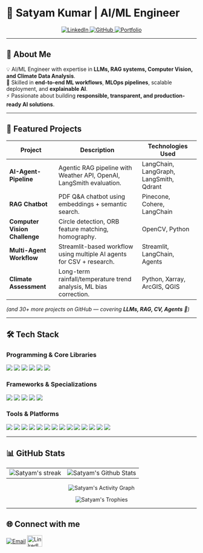 # 🚀 Satyam Kumar | AI/ML Engineer  

<p align="center">
  <a href="https://www.linkedin.com/in/satyamkr07" target="_blank">
    <img src="https://img.shields.io/badge/LinkedIn-0077B5?style=for-the-badge&logo=linkedin&logoColor=white" alt="LinkedIn"/>
  </a>
  <a href="https://github.com/Satyam0775" target="_blank">
    <img src="https://img.shields.io/badge/GitHub-100000?style=for-the-badge&logo=github&logoColor=white" alt="GitHub"/>
  </a>
  <a href="https://satyam-kumar-iqyrpz0.gamma.site/" target="_blank">
    <img src="https://img.shields.io/badge/Portfolio-00A8E8?style=for-the-badge&logo=globe&logoColor=white" alt="Portfolio"/>
  </a>
</p>

---

## 👋 About Me  

💡 AI/ML Engineer with expertise in **LLMs, RAG systems, Computer Vision, and Climate Data Analysis**.  
🔬 Skilled in **end-to-end ML workflows**, **MLOps pipelines**, scalable deployment, and **explainable AI**.  
⚡ Passionate about building **responsible, transparent, and production-ready AI solutions**.  

---

## 🚀 Featured Projects  

| Project | Description | Technologies Used |
|---|---|---|
| **AI-Agent-Pipeline** | Agentic RAG pipeline with Weather API, OpenAI, LangSmith evaluation. | LangChain, LangGraph, LangSmith, Qdrant |
| **RAG Chatbot** | PDF Q&A chatbot using embeddings + semantic search. | Pinecone, Cohere, LangChain |
| **Computer Vision Challenge** | Circle detection, ORB feature matching, homography. | OpenCV, Python |
| **Multi-Agent Workflow** | Streamlit-based workflow using multiple AI agents for CSV + research. | Streamlit, LangChain, Agents |
| **Climate Assessment** | Long-term rainfall/temperature trend analysis, ML bias correction. | Python, Xarray, ArcGIS, QGIS |

*(and 30+ more projects on GitHub — covering **LLMs, RAG, CV, Agents** 🎯)*  

---

## 🛠️ Tech Stack  

### **Programming & Core Libraries**
<p>
  <img src="https://img.shields.io/badge/Python-3776AB?style=for-the-badge&logo=python&logoColor=white"/>
  <img src="https://img.shields.io/badge/NumPy-013243?style=for-the-badge&logo=numpy&logoColor=white"/>
  <img src="https://img.shields.io/badge/Pandas-150458?style=for-the-badge&logo=pandas&logoColor=white"/>
  <img src="https://img.shields.io/badge/Matplotlib-3776AB?style=for-the-badge&logo=matplotlib&logoColor=white"/>
  <img src="https://img.shields.io/badge/scikit--learn-F7931E?style=for-the-badge&logo=scikit-learn&logoColor=white"/>
  <img src="https://img.shields.io/badge/OpenCV-5C3EE8?style=for-the-badge&logo=opencv&logoColor=white"/>
</p>

### **Frameworks & Specializations**
<p>
  <img src="https://img.shields.io/badge/PyTorch-EE4C2C?style=for-the-badge&logo=pytorch&logoColor=white"/>
  <img src="https://img.shields.io/badge/TensorFlow-FF6F00?style=for-the-badge&logo=tensorflow&logoColor=white"/>
  <img src="https://img.shields.io/badge/Computer%20Vision-5C3EE8?style=for-the-badge"/>
  <img src="https://img.shields.io/badge/NLP-007ACC?style=for-the-badge"/>
  <img src="https://img.shields.io/badge/Reinforcement%20Learning-FF9900?style=for-the-badge"/>
</p>

### **Tools & Platforms**
<p>
  <img src="https://img.shields.io/badge/Docker-2496ED?style=for-the-badge&logo=docker&logoColor=white"/>
  <img src="https://img.shields.io/badge/FastAPI-009688?style=for-the-badge&logo=fastapi&logoColor=white"/>
  <img src="https://img.shields.io/badge/Streamlit-FF4B4B?style=for-the-badge&logo=streamlit&logoColor=white"/>
  <img src="https://img.shields.io/badge/Jupyter-F37626?style=for-the-badge&logo=Jupyter&logoColor=white"/>
  <img src="https://img.shields.io/badge/MLOps-239120?style=for-the-badge"/>
  <img src="https://img.shields.io/badge/Git-F05032?style=for-the-badge&logo=git&logoColor=white"/>
  <img src="https://img.shields.io/badge/Google%20Cloud-4285F4?style=for-the-badge&logo=google-cloud&logoColor=white"/>
  <img src="https://img.shields.io/badge/Microsoft%20Azure-0078D4?style=for-the-badge&logo=microsoft-azure&logoColor=white"/>
  <img src="https://img.shields.io/badge/ONNX-005CED?style=for-the-badge&logo=onnx&logoColor=white"/>
  <img src="https://img.shields.io/badge/TensorRT-76B900?style=for-the-badge&logo=nvidia&logoColor=white"/>
  <img src="https://img.shields.io/badge/OpenVINO-27338E?style=for-the-badge&logo=intel&logoColor=white"/>
  <img src="https://img.shields.io/badge/DeepStream-76B900?style=for-the-badge&logo=nvidia&logoColor=white"/>
  <img src="https://img.shields.io/badge/ArcGIS-2E7D32?style=for-the-badge&logo=esri&logoColor=white"/>
  <img src="https://img.shields.io/badge/QGIS-589632?style=for-the-badge&logo=qgis&logoColor=white"/>
</p>

---

## 📊 GitHub Stats  

<table align="center">
  <tr>
    <td align="center">
      <img src="https://github-readme-streak-stats-9m8ugfa77-denvercoder1.vercel.app/?user=Satyam0775&theme=monokai-metallian&hide_border=true" alt="Satyam's streak"/>
    </td>
    <td align="center">
      <img src="https://denvercoder1-github-readme-stats.vercel.app/api/?username=Satyam0775&show_icons=true&include_all_commits=true&count_private=true&theme=react&hide_border=true&bg_color=1F222E&title_color=F85D7F&icon_color=F8D866" alt="Satyam's Github Stats"/>
    </td>
  </tr>
</table>  

<p align="center">
  <img src="https://github-readme-activity-graph.vercel.app/graph/?username=Satyam0775&bg_color=1F222E&color=F8D866&line=F85D7F&point=FFFFFF&hide_border=true" alt="Satyam's Activity Graph"/>
</p>  

<p align="center">
  <img src="https://github-profile-trophy.vercel.app/?username=Satyam0775&theme=radical&no-frame=true&margin-w=15&row=1&column=6" alt="Satyam's Trophies"/>
</p>

---

## 🌐 Connect with me  
<p align="left">
<a href="mailto:Satyamrishav0013@gmail.com" target="_blank"><img align="center" src="https://img.shields.io/badge/Email-D14836?style=for-the-badge&logo=gmail&logoColor=white" alt="Email"/></a>
<a href="https://linkedin.com/in/satyamkr07" target="_blank"><img align="center" src="https://raw.githubusercontent.com/rahuldkjain/github-profile-readme-generator/master/src/images/icons/Social/linked-in-alt.svg" alt="LinkedIn" height="30" width="40" /></a>
</p>
